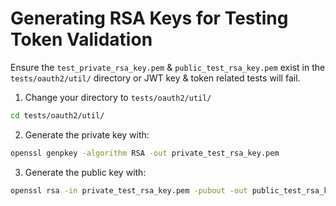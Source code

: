 # Generating RSA Keys for Testing Token Validation

Ensure the `test_private_rsa_key.pem` & `public_test_rsa_key.pem` exist in the `tests/oauth2/util/` directory or JWT key & token related tests will fail.

1. Change your directory to `tests/oauth2/util/`

```sh
cd tests/oauth2/util/
```

2. Generate the private key with:

```sh
openssl genpkey -algorithm RSA -out private_test_rsa_key.pem
```

3. Generate the public key with:

```sh
openssl rsa -in private_test_rsa_key.pem -pubout -out public_test_rsa_key.pem
```
